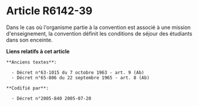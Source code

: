 # Article R6142-39

Dans le cas où l'organisme partie à la convention est associé à une mission d'enseignement, la convention définit les
conditions de séjour des étudiants dans son enceinte.

**Liens relatifs à cet article**

	**Anciens textes**:

	  - Décret n°63-1015 du 7 octobre 1963 - art. 9 (Ab)
	  - Décret n°65-806 du 22 septembre 1965 - art. 8 (Ab)

	**Codifié par**:

	  - Décret n°2005-840 2005-07-20

